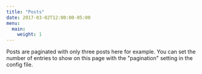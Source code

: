 ```yaml
---
title: "Posts"
date: 2017-03-02T12:00:00-05:00
menu:
  main:
    weight: 1
---
```

Posts are paginated with only three posts here for example. You can set the number of entries to show on this page with the "pagination" setting in the config file.
